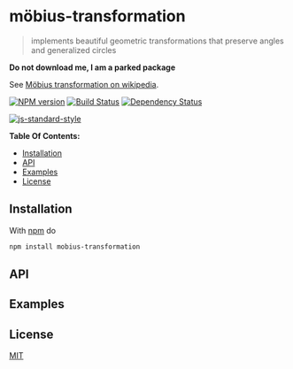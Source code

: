 # möbius-transformation

> implements beautiful geometric transformations that preserve angles and generalized circles

**Do not download me, I am a parked package**

See [Möbius transformation on wikipedia][mobius_wiki].

[![NPM version](https://badge.fury.io/js/mobius-transformation.svg)](http://badge.fury.io/js/mobius-transformation) [![Build Status](https://travis-ci.org/fibo/mobius-transformation.svg?branch=master)](https://travis-ci.org/fibo/mobius-transformation?branch=master) [![Dependency Status](https://gemnasium.com/fibo/mobius-transformation.svg)](https://gemnasium.com/fibo/mobius-transformation)

[![js-standard-style](https://cdn.rawgit.com/feross/standard/master/badge.svg)](https://github.com/feross/standard)

**Table Of Contents:**

* [Installation](#installation)
* [API](#api)
* [Examples](#examples)
* [License](#license)

## Installation

With [npm](https://npmjs.org/) do

```bash
npm install mobius-transformation
```

## API

## Examples

## License

[MIT](http://g14n.info/mit-license/)

[mobius_wiki]: https://en.wikipedia.org/wiki/M%C3%B6bius_transformation
